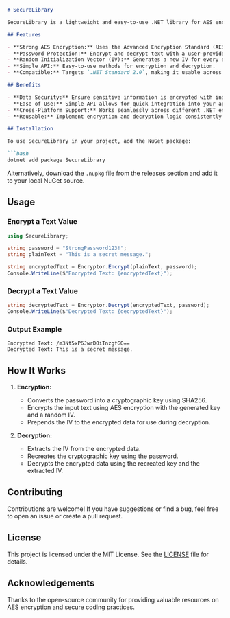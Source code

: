 ```markdown
# SecureLibrary

SecureLibrary is a lightweight and easy-to-use .NET library for AES encryption and decryption. It allows you to securely encrypt and decrypt text values using a password-based approach, ensuring your data remains protected.

## Features

- **Strong AES Encryption:** Uses the Advanced Encryption Standard (AES) to secure your data.
- **Password Protection:** Encrypt and decrypt text with a user-provided password.
- **Random Initialization Vector (IV):** Generates a new IV for every encryption operation for enhanced security.
- **Simple API:** Easy-to-use methods for encryption and decryption.
- **Compatible:** Targets `.NET Standard 2.0`, making it usable across a wide range of .NET platforms.

## Benefits

- **Data Security:** Ensure sensitive information is encrypted with industry-standard AES encryption.
- **Ease of Use:** Simple API allows for quick integration into your applications.
- **Cross-Platform Support:** Works seamlessly across different .NET environments.
- **Reusable:** Implement encryption and decryption logic consistently across projects.

## Installation

To use SecureLibrary in your project, add the NuGet package:

```bash
dotnet add package SecureLibrary
```

Alternatively, download the `.nupkg` file from the releases section and add it to your local NuGet source.

## Usage

### Encrypt a Text Value

```csharp
using SecureLibrary;

string password = "StrongPassword123!";
string plainText = "This is a secret message.";

string encryptedText = Encryptor.Encrypt(plainText, password);
Console.WriteLine($"Encrypted Text: {encryptedText}");
```

### Decrypt a Text Value

```csharp
string decryptedText = Encryptor.Decrypt(encryptedText, password);
Console.WriteLine($"Decrypted Text: {decryptedText}");
```

### Output Example

```
Encrypted Text: /m3Nt5xP6JwrD0iTnzgfGQ==
Decrypted Text: This is a secret message.
```

## How It Works

1. **Encryption:**
   - Converts the password into a cryptographic key using SHA256.
   - Encrypts the input text using AES encryption with the generated key and a random IV.
   - Prepends the IV to the encrypted data for use during decryption.

2. **Decryption:**
   - Extracts the IV from the encrypted data.
   - Recreates the cryptographic key using the password.
   - Decrypts the encrypted data using the recreated key and the extracted IV.

## Contributing

Contributions are welcome! If you have suggestions or find a bug, feel free to open an issue or create a pull request.

## License

This project is licensed under the MIT License. See the [LICENSE](LICENSE) file for details.

## Acknowledgements

Thanks to the open-source community for providing valuable resources on AES encryption and secure coding practices.
```
